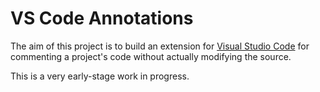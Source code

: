 # VS Code Annotations

The aim of this project is to build an extension for [Visual Studio Code](https://github.com/Microsoft/vscode) for commenting a project's code without actually modifying the source.

This is a very early-stage work in progress.
